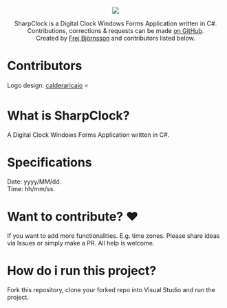 <p align="center">
<a href="https://github.com/FrejBjornsson/SharpClock" target="_blank">
<img src='https://raw.githubusercontent.com/FrejBjornsson/SharpClock/main/logo/sharp-clock-logo.png' />
</a>
<p align="center">
SharpClock is a Digital Clock Windows Forms Application written in C#. <br> Contributions, corrections & requests can be made <a href="https://github.com/FrejBjornsson/SharpClock" target="_blank">on GitHub</a>. <br> Created by <a href="https://github.com/FrejBjornsson" target="_blank">Frej Björnsson</a> and contributors listed below.</p>
</p>

# Contributors
Logo design: [calderaricaio](https://github.com/calderaricaio) :star:

# What is SharpClock? 
A Digital Clock Windows Forms Application written in C#.  

# Specifications
Date: yyyy/MM/dd. <br> Time: hh/mm/ss.

# Want to contribute? :heart:
If you want to add more functionalities. E.g. time zones. Please share ideas via Issues or simply make a PR. All help is welcome.

# How do i run this project?
Fork this repository, clone your forked repo into Visual Studio and run the project. 


